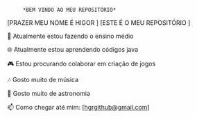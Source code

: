          *BEM VINDO AO MEU REPOSITÓRIO*



 [PRAZER MEU NOME É HIGOR  ]
 [ESTE É O MEU REPOSITÓRIO ]




🔭 Atualmente estou fazendo o ensino médio 

🌐 Atualmente estou aprendendo códigos java 

🎮 Estou procurando colaborar em criação de jogos

🎶 Gosto muito de música

🌌 Gosto muito de astronomia

📫 Como chegar até mim: [hgrgithub@gmail.com]



